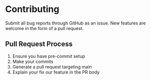 # Contributing

Submit all bug reports through GitHub as an issue. New features are welcome
in the form of a pull request.

## Pull Request Process

1. Ensure you have pre-commit setup
2. Make your commits
3. Generate a pull request targeting main
4. Explain your fix our feature in the PR body